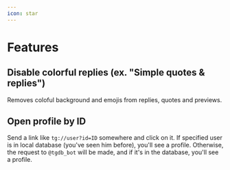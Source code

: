 ```yaml
---
icon: star
---
```


# Features

## Disable colorful replies (ex. "Simple quotes & replies")

Removes coloful background and emojis from replies, quotes and previews.

## Open profile by ID

Send a link like `tg://user?id=ID` somewhere and click on it. If specified user is in local database (you've seen him before), you'll see a profile.
Otherwise, the request to `@tgdb_bot` will be made, and if it's in the database, you'll see a profile.
